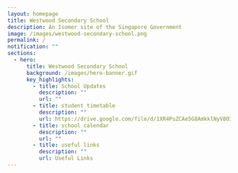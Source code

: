 ```yaml
---
layout: homepage
title: Westwood Secondary School
description: An Isomer site of the Singapore Government
image: /images/westwood-secondary-school.png
permalink: /
notification: ""
sections:
  - hero:
      title: Westwood Secondary School
      background: /images/hero-banner.gif
      key_highlights:
        - title: School Updates
          description: ""
          url: ""
        - title: student timetable
          description: ""
          url: https://drive.google.com/file/d/1XR4PuZCAe5G8AmkklNyV8OIRM9p60PpO/view?usp=sharing
        - title: school calendar
          description: ""
          url: ""
        - title: useful links
          description: ""
          url: Useful Links
---
```


